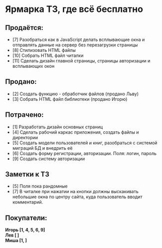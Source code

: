 # Ярмарка ТЗ, где всё бесплатно

## Продаётся:

- [7] Разобраться как в JavaScript делать всплывающие окна и отправлять данные на сервер без перезагрузки страницы
- [8] Стилизовать HTML файлы
- [10] Собрать HTML файл читалки
- [11] Сделать дизайн главной страницы, страницы авторизации и всплывающих окон


## Продано:

- [2] Создать функцию - обработчик файлов (продано Льву)
- [3] Собрать HTML файл библиотеки (продано Игорю)

## Потрачено:

- [1] Разработать дизайн основных страниц
- [4] Сделать рабочий каркас приложения, создать файлы и директории
- [5] Создать модели пользователей и книг, разобраться с системой миграций БД и внедрить её
- [6] Создать форму регистрации, авторизации. Поля: логин, пароль
- [9] Создать систему авторизации

## Заметки к ТЗ 
- [5] Поля пока рандомные  
- [7] В читалке при нажатии на кнопки должны выскакивать небольшие окна по центру сайта, куда пользователь вводит комментарий.


## Покупатели:
 **Игорь [1, 4, 5, 6, 9]**  
 **Лев [ ]**  
 **Миша [1, ]**
